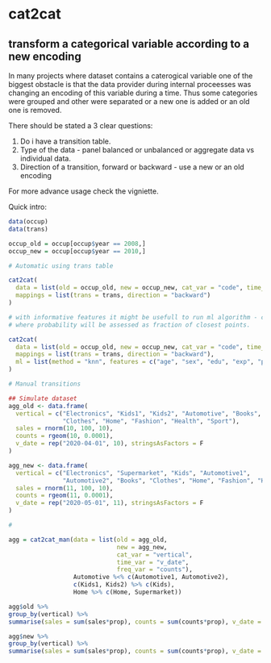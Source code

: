 # cat2cat
## transform a categorical variable according to a new encoding

In many projects where dataset contains a caterogical variable one of the biggest obstacle is that 
the data provider during internal proceesses was changing an encoding of this variable during a time.
Thus some categories were grouped and other were separated or a new one is added or an old one is removed.

There should be stated a 3 clear questions:

1. Do i have a transition table. 
2. Type of the data - panel balanced or unbalanced or aggregate data vs individual data.
3. Direction of a transition, forward or backward - use a new or an old encoding

For more advance usage check the vigniette.

Quick intro:

```r
data(occup)
data(trans)

occup_old = occup[occup$year == 2008,]
occup_new = occup[occup$year == 2010,]

# Automatic using trans table

cat2cat(
  data = list(old = occup_old, new = occup_new, cat_var = "code", time_var = "year"),
  mappings = list(trans = trans, direction = "backward")
)

# with informative features it might be usefull to run ml algorithm - currently only knn
# where probability will be assessed as fraction of closest points.

cat2cat(
  data = list(old = occup_old, new = occup_new, cat_var = "code", time_var = "year"),
  mappings = list(trans = trans, direction = "backward"),
  ml = list(method = "knn", features = c("age", "sex", "edu", "exp", "parttime", "salary"), args = list(k = 10))
)

# Manual transitions

## Simulate dataset
agg_old <- data.frame(
  vertical = c("Electronics", "Kids1", "Kids2", "Automotive", "Books",
               "Clothes", "Home", "Fashion", "Health", "Sport"),
  sales = rnorm(10, 100, 10),
  counts = rgeom(10, 0.0001),
  v_date = rep("2020-04-01", 10), stringsAsFactors = F
)

agg_new <- data.frame(
  vertical = c("Electronics", "Supermarket", "Kids", "Automotive1", 
               "Automotive2", "Books", "Clothes", "Home", "Fashion", "Health", "Sport"),
  sales = rnorm(11, 100, 10),
  counts = rgeom(11, 0.0001),
  v_date = rep("2020-05-01", 11), stringsAsFactors = F
)

#

agg = cat2cat_man(data = list(old = agg_old, 
                              new = agg_new, 
                              cat_var = "vertical", 
                              time_var = "v_date",
                              freq_var = "counts"), 
                  Automotive %<% c(Automotive1, Automotive2),
                  c(Kids1, Kids2) %>% c(Kids),
                  Home %>% c(Home, Supermarket))

agg$old %>% 
group_by(vertical) %>% 
summarise(sales = sum(sales*prop), counts = sum(counts*prop), v_date = first(v_date))

agg$new %>% 
group_by(vertical) %>%
summarise(sales = sum(sales*prop), counts = sum(counts*prop), v_date = first(v_date))
```
